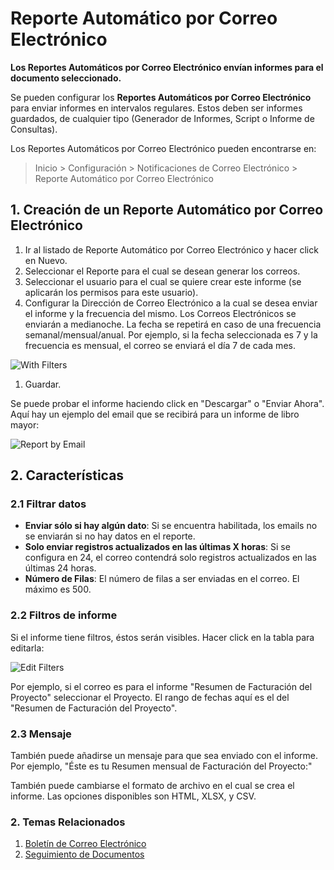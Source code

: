<!-- add-breadcrumbs -->
# Reporte Automático por Correo Electrónico

**Los Reportes Automáticos por Correo Electrónico envían informes para el documento seleccionado.**

Se pueden configurar los **Reportes Automáticos por Correo Electrónico** para enviar informes en intervalos regulares. Estos deben ser informes guardados, de cualquier tipo (Generador de Informes, Script o Informe de Consultas).

Los Reportes Automáticos por Correo Electrónico pueden encontrarse en:

> Inicio > Configuración > Notificaciones de Correo Electrónico > Reporte Automático por Correo Electrónico

## 1. Creación de un Reporte Automático por Correo Electrónico

1. Ir al listado de Reporte Automático por Correo Electrónico y hacer click en Nuevo.
1. Seleccionar el Reporte para el cual se desean generar los correos.
1. Seleccionar el usuario para el cual se quiere crear este informe (se aplicarán los permisos para este usuario).
1. Configurar la Dirección de Correo Electrónico a la cual se desea enviar el informe y la frecuencia del mismo. Los Correos Electrónicos se enviarán a medianoche. La fecha se repetirá en caso de una frecuencia semanal/mensual/anual. Por ejemplo, si la fecha seleccionada es 7 y la frecuencia es mensual, el correo se enviará el día 7 de cada mes.  

 <img class="screenshot" alt="With Filters" src="{{docs_base_url}}/assets/img/setup/email/auto-email-2.png">
 
1. Guardar.

Se puede probar el informe haciendo click en "Descargar" o "Enviar Ahora". Aquí hay un ejemplo del email que se recibirá para un informe de libro mayor:

<img class="screenshot" alt="Report by Email" src="{{docs_base_url}}/assets/img/setup/email/auto-email-4.png">

## 2. Características

### 2.1 Filtrar datos

* **Enviar sólo si hay algún dato**: Si se encuentra habilitada, los emails no se enviarán si no hay datos en el reporte. 
* **Solo enviar registros actualizados en las últimas X horas**: Si se configura en 24, el correo contendrá solo registros actualizados en las últimas 24 horas. 
* **Número de Filas**: El número de filas a ser enviadas en el correo. El máximo es 500. 

### 2.2 Filtros de informe

Si el informe tiene filtros, éstos serán visibles. Hacer click en la tabla para editarla:

<img class="screenshot" alt="Edit Filters" src="{{docs_base_url}}/assets/img/setup/email/auto-email-3.png">

Por ejemplo, si el correo es para el informe "Resumen de Facturación del Proyecto" seleccionar el Proyecto. El rango de fechas aquí es el del "Resumen de Facturación del Proyecto".

### 2.3 Mensaje

También puede añadirse un mensaje para que sea enviado con el informe. Por ejemplo, "Éste es tu Resumen mensual de Facturación del Proyecto:"

También puede cambiarse el formato de archivo en el cual se crea el informe. Las opciones disponibles son HTML, XLSX, y CSV.

### 2. Temas Relacionados
1. [Boletín de Correo Electrónico](/docs/user/manual/es/setting-up/email/email-digest)
1. [Seguimiento de Documentos](/docs/user/manual/es/setting-up/email/document-follow)
